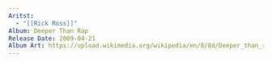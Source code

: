 ```yaml
---
Aritst:
  - "[[Rick Ross]]"
Album: Deeper Than Rap
Release Date: 2009-04-21
Album Art: https://upload.wikimedia.org/wikipedia/en/8/8d/Deeper_than_rap.jpeg
---
```

